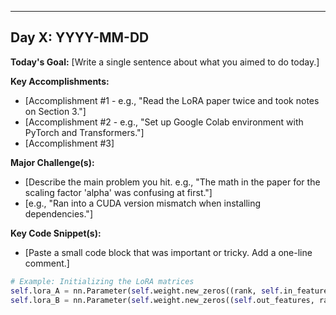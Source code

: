 ---

## Day X: YYYY-MM-DD

**Today's Goal:** [Write a single sentence about what you aimed to do today.]

**Key Accomplishments:**
* [Accomplishment #1 - e.g., "Read the LoRA paper twice and took notes on Section 3."]
* [Accomplishment #2 - e.g., "Set up Google Colab environment with PyTorch and Transformers."]
* [Accomplishment #3]

**Major Challenge(s):**
* [Describe the main problem you hit. e.g., "The math in the paper for the scaling factor 'alpha' was confusing at first."]
* [e.g., "Ran into a CUDA version mismatch when installing dependencies."]

**Key Code Snippet(s):**
* [Paste a small code block that was important or tricky. Add a one-line comment.]

```python
# Example: Initializing the LoRA matrices
self.lora_A = nn.Parameter(self.weight.new_zeros((rank, self.in_features)))
self.lora_B = nn.Parameter(self.weight.new_zeros((self.out_features, rank)))
